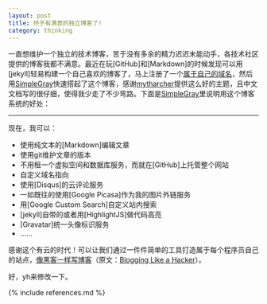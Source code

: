 ```yaml
---
layout: post
title: 终于有满意的独立博客了!
category: thinking
---
```


一直想维护一个独立的技术博客，苦于没有多余的精力迟迟未能动手，各技术社区提供的博客我都不满意。最近在玩[GitHub]和[Markdown]的时候发现可以用[jekyll]轻易构建一个自己喜欢的博客了，马上注册了一个[属于自己的域名](http://yanhua365.org)，然后用[SimpleGray](https://github.com/mytharcher/SimpleGray)快速搭起了这个博客，感谢[mytharcher](http://mytharcher.github.com/)提供这么好的主题，且中文文档写的很仔细，使得我少走了不少弯路。下面是[SimpleGray](https://github.com/mytharcher/SimpleGray)里说明用这个博客系统的好处：

---------------------------------------

现在，我可以：

* 使用纯文本的[Markdown]编辑文章
* 使用git维护文章的版本
* 不用租一个虚拟空间和数据库服务，而就在[GitHub]上托管整个网站
* 自定义域名指向
* 使用[Disqus]的云评论服务
* 一如既往的使用[Google Picasa]作为我的图片外链服务
* 用[Google Custom Search]自定义站内搜索
* [jekyll]自带的或者用[HighlightJS]做代码高亮
* [Gravatar]统一头像标识服务
* ……

感谢这个有云的时代！可以让我们通过一件件简单的工具打造属于每个程序员自己的站点，[像黑客一样写博客](http://kyle.xlau.org/posts/blogging-like-a-hacker.html)（原文：[Blogging Like a Hacker](http://tom.preston-werner.com/2008/11/17/blogging-like-a-hacker.html)）。

好，yh来修改一下。

{% include references.md %}

